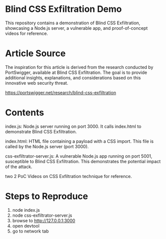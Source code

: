 # Blind CSS Exfiltration Demo
This repository contains a demonstration of Blind CSS Exfiltration, showcasing a Node.js server, a vulnerable app, and proof-of-concept videos for reference.

# Article Source
The inspiration for this article is derived from the research conducted by PortSwigger, available at Blind CSS Exfiltration. The goal is to provide additional insights, explanations, and considerations based on this innovative web security threat.

https://portswigger.net/research/blind-css-exfiltration

# Contents
index.js: Node.js server running on port 3000. It calls index.html to demonstrate Blind CSS Exfiltration.

index.html: HTML file containing a payload with a CSS import. This file is called by the Node.js server (port 3000).

css-exfiltrator-server.js: A vulnerable Node.js app running on port 5001, susceptible to Blind CSS Exfiltration. This demonstrates the potential impact of the attack.

two 2 PoC Videos on CSS Exfiltration technique for reference.

# Steps to Reproduce
1. node index.js
2. node css-exfiltrator-server.js
3. browse to http://127.0.0.1:3000
4. open devtool
5. go to network tab
